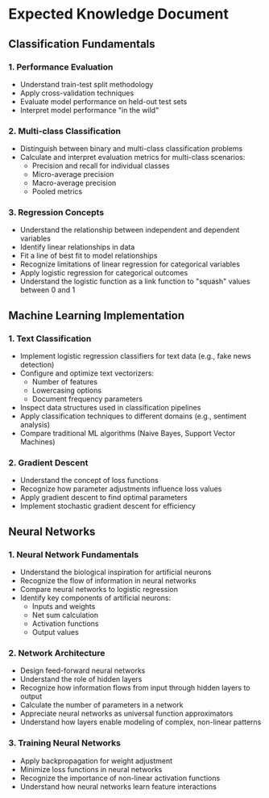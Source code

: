 # Expected Knowledge Document

## Classification Fundamentals

### 1. Performance Evaluation
- Understand train-test split methodology
- Apply cross-validation techniques
- Evaluate model performance on held-out test sets
- Interpret model performance "in the wild"

### 2. Multi-class Classification
- Distinguish between binary and multi-class classification problems
- Calculate and interpret evaluation metrics for multi-class scenarios:
  - Precision and recall for individual classes
  - Micro-average precision
  - Macro-average precision
  - Pooled metrics

### 3. Regression Concepts
- Understand the relationship between independent and dependent variables
- Identify linear relationships in data
- Fit a line of best fit to model relationships
- Recognize limitations of linear regression for categorical variables
- Apply logistic regression for categorical outcomes
- Understand the logistic function as a link function to "squash" values between 0 and 1

## Machine Learning Implementation

### 1. Text Classification
- Implement logistic regression classifiers for text data (e.g., fake news detection)
- Configure and optimize text vectorizers:
  - Number of features
  - Lowercasing options
  - Document frequency parameters
- Inspect data structures used in classification pipelines
- Apply classification techniques to different domains (e.g., sentiment analysis)
- Compare traditional ML algorithms (Naive Bayes, Support Vector Machines)

### 2. Gradient Descent
- Understand the concept of loss functions
- Recognize how parameter adjustments influence loss values
- Apply gradient descent to find optimal parameters
- Implement stochastic gradient descent for efficiency

## Neural Networks

### 1. Neural Network Fundamentals
- Understand the biological inspiration for artificial neurons
- Recognize the flow of information in neural networks
- Compare neural networks to logistic regression
- Identify key components of artificial neurons:
  - Inputs and weights
  - Net sum calculation
  - Activation functions
  - Output values

### 2. Network Architecture
- Design feed-forward neural networks
- Understand the role of hidden layers
- Recognize how information flows from input through hidden layers to output
- Calculate the number of parameters in a network
- Appreciate neural networks as universal function approximators
- Understand how layers enable modeling of complex, non-linear patterns

### 3. Training Neural Networks
- Apply backpropagation for weight adjustment
- Minimize loss functions in neural networks
- Recognize the importance of non-linear activation functions
- Understand how neural networks learn feature interactions